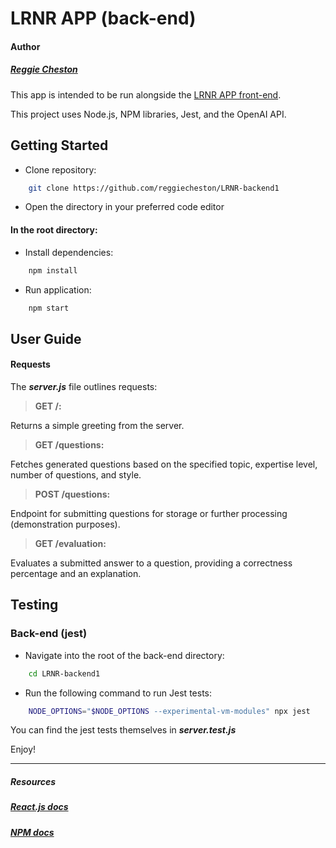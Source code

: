 # LRNR APP (back-end)

#### Author

##### [Reggie Cheston](https://github.com/reggiecheston)

This app is intended to be run alongside the [LRNR APP front-end](https://github.com/reggiecheston/LRNR-FrontEnd).

This project uses Node.js, NPM libraries, Jest, and the OpenAI API.

## Getting Started

- Clone repository:

```bash
    git clone https://github.com/reggiecheston/LRNR-backend1
```

- Open the directory in your preferred code editor

#### In the root directory:

- Install dependencies:

```bash
    npm install
```

- Run application:

```bash
    npm start
```

## User Guide

#### Requests

The **_server.js_** file outlines requests:

> **GET /:**

Returns a simple greeting from the server.

> **GET /questions:**

Fetches generated questions based on the specified topic, expertise level, number of questions, and style.

> **POST /questions:**

Endpoint for submitting questions for storage or further processing (demonstration purposes).

> **GET /evaluation:**

Evaluates a submitted answer to a question, providing a correctness percentage and an explanation.

## Testing

### Back-end (jest)

- Navigate into the root of the back-end directory:

```bash
    cd LRNR-backend1
```

- Run the following command to run Jest tests:

```bash
    NODE_OPTIONS="$NODE_OPTIONS --experimental-vm-modules" npx jest
```

You can find the jest tests themselves in **_server.test.js_**

Enjoy!

---

##### Resources

##### [React.js docs](https://legacy.reactjs.org/docs/getting-started.html)

##### [NPM docs](https://docs.npmjs.com/)
